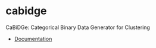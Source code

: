 # cabidge

CaBiDGe: Categorical Binary Data Generator for Clustering
 
- [Documentation](https://aquinordg.github.io/cabidge/)
 
